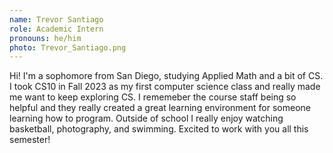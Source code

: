```yaml
---
name: Trevor Santiago
role: Academic Intern
pronouns: he/him
photo: Trevor_Santiago.png
---
```


Hi! I'm a sophomore from San Diego, studying Applied Math and a bit of CS. I took CS10 in Fall 2023 as my first computer science class and really made me want to keep exploring CS.  I rememeber the course staff being so helpful and they really created a great learning environment for someone learning how to program.  Outside of school I really enjoy watching basketball, photography, and swimming.  Excited to work with you all this semester!
